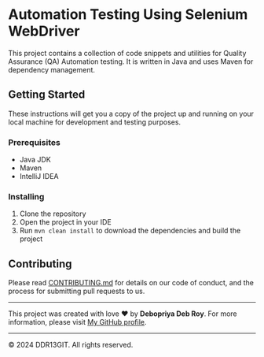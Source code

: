 # Automation Testing Using Selenium WebDriver

This project contains a collection of code snippets and utilities for Quality Assurance (QA) Automation testing. It is written in Java and uses Maven for dependency management.

## Getting Started

These instructions will get you a copy of the project up and running on your local machine for development and testing purposes.

### Prerequisites

- Java JDK
- Maven
- IntelliJ IDEA

### Installing

1. Clone the repository
2. Open the project in your IDE
3. Run `mvn clean install` to download the dependencies and build the project



## Contributing

Please read [CONTRIBUTING.md](https://github.com/DDR13GIT/Nexxvali_QA_Codes/blob/main/CONTRIBUTING.md) for details on our code of conduct, and the process for submitting pull requests to us.




---

This project was created with love ❤️ by **Debopriya Deb Roy**. For more information, please visit [My GitHub profile](https://github.com/DDR13GIT).

---

© 2024 DDR13GIT. All rights reserved.

